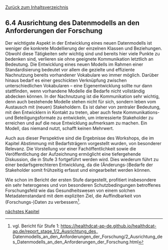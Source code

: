 [Zurück zum Inhaltsverzeichnis](https://healthdcat-ap-de.github.io/healthdcat-ap.de/report_stage_2.html)

## 6.4 Ausrichtung des Datenmodells an den Anforderungen der Forschung

Der wichtigste Aspekt in der Entwicklung eines neuen Datenmodells ist weniger die konkrete Modellierung der einzelnen Klassen und Beziehungen. Obwohl diese Tätigkeiten sehr wichtig sind und bereits hier viele Punkte zu bedenken sind, verlieren sie ohne geeignete Kommunikation letztlich an Bedeutung. Die Entwicklung eines neuen Modells im Rahmen einer Standardisierung bedeutet vor allem die gezielte und effiziente Nachnutzung bereits vorhandener Vokabulare wo immer möglich. Darüber hinaus bedarf es einer geschickten Verknüpfung zwischen unterschiedlichen Vokabularen – eine Eigenentwicklung sollte nur dann stattfinden, wenn vorhandene Modelle die Bedarfe nicht vollständig abdecken können. In der Nachnutzung ist die Kommunikation sehr wichtig, denn auch bestehende Modelle stehen nicht für sich, sondern leben vom Austausch mit (neuen) Stakeholdern. Es ist daher von zentraler Bedeutung, mit den Entwicklern in Kontakt zu treten, aber auch feste Kommunikations- und Beteiligungsformate zu entwickeln, um interessierte Stakeholder zu erreichen und auf die neue Entwicklung aufmerksam zu machen. Ein Modell, das niemand nutzt, schafft keinen Mehrwert.

Auch aus dieser Perspektive sind die Ergebnisse des Workshops, die im Kapitel Abstimmung mit Bedarfsträgern vorgestellt wurden, von besonderer Relevanz. Die Vorstellung vor einer Fachöffentlichkeit sowie die Veröffentlichung der Aufzeichnung ermöglicht eine tiefergehende Diskussion, die in Stufe 3 fortgeführt werden wird. Dies wiederum führt zu einer bedarfsgerechteren Entwicklung, da die (Änderungs-)Bedarfe der Stakeholder somit frühzeitig erfasst und eingearbeitet werden können.

Wie schon im Bericht der ersten Stufe dargestellt, profitiert insbesondere ein sehr heterogenes und von besonderen Schutzbedingungen betroffenes Forschungsfeld wie das Gesundheitswesen von einem solchen Metadatenstandard mit dem expliziten Ziel, die Auffindbarkeit von (Forschungs-)Daten zu verbessern[^77].

[nächstes Kapitel](https://healthdcat-ap-de.github.io/healthdcat-ap.de/report_stage_2/5_Weiterentwicklung_des_Datenmodells/5.5_Ausblick_auf_kommende_Aenderungen.html)

[^77]: vgl. Bericht für Stufe 1: https://healthdcat-ap-de.github.io/healthdcat-ap.de/report_stage_1/2_Ausrichtung_des_ Datenmodells_an_den_Anforderungen_der_Forschung/2_Ausrichtung_des_Datenmodells_an_den_Anforderungen_der_Forschung.html

